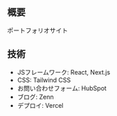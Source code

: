 ## 概要

ポートフォリオサイト

## 技術

- JSフレームワーク: React, Next.js
- CSS: Tailwind CSS
- お問い合わせフォーム: HubSpot
- ブログ: Zenn
- デプロイ: Vercel
